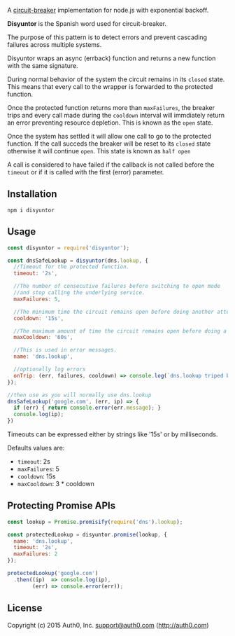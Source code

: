 A [circuit-breaker](http://martinfowler.com/bliki/CircuitBreaker.html) implementation for node.js with exponential backoff.

**Disyuntor** is the Spanish word used for circuit-breaker.

The purpose of this pattern is to detect errors and prevent cascading failures across multiple systems.

Disyuntor wraps an async (errback) function and returns a new function with the same signature.

During normal behavior of the system the circuit remains in its `closed` state. This means that every call to the wrapper is forwarded to the protected function.

Once the protected function returns more than `maxFailures`, the breaker trips and every call made during the `cooldown` interval will immdiately return an error preventing resource depletion. This is known as the `open` state.

Once the system has settled it will allow one call to go to the protected function. If the call succeds the breaker will be reset to its `closed` state otherwise it will continue `open`. This state is known as `half open`

A call is considered to have failed if the callback is not called before the `timeout` or if it is called with the first (error) parameter.

## Installation

```
npm i disyuntor
```

## Usage

```javascript
const disyuntor = require('disyuntor');

const dnsSafeLookup = disyuntor(dns.lookup, {
  //Timeout for the protected function.
  timeout: '2s',

  //The number of consecutive failures before switching to open mode
  //and stop calling the underlying service.
  maxFailures: 5,

  //The minimum time the circuit remains open before doing another attempt.
  cooldown: '15s',

  //The maximum amount of time the circuit remains open before doing a new attempt.
  maxCooldown: '60s',

  //This is used in error messages.
  name: 'dns.lookup',

  //optionally log errors
  onTrip: (err, failures, cooldown) => console.log(`dns.lookup triped because it failed ${failures} times. Last error was ${err.message}! There will be no more attempts for ${cooldown}ms.`)
});

//then use as you will normally use dns.lookup
dnsSafeLookup('google.com', (err, ip) => {
  if (err) { return console.error(err.message); }
  console.log(ip);
})
```

Timeouts can be expressed either by strings like '15s' or by milliseconds.

Defaults values are:

- `timeout`: 2s
- `maxFailures`: 5
- `cooldown`: 15s
- `maxCooldown`: 3 * cooldown


## Protecting Promise APIs

```javascript
const lookup = Promise.promisify(require('dns').lookup);

const protectedLookup = disyuntor.promise(lookup, {
  name: 'dns.lookup',
  timeout: '2s',
  maxFailures: 2
});

protectedLookup('google.com')
  .then((ip)  => console.log(ip),
        (err) => console.error(err));
```

## License

Copyright (c) 2015 Auth0, Inc. <support@auth0.com> (http://auth0.com)

